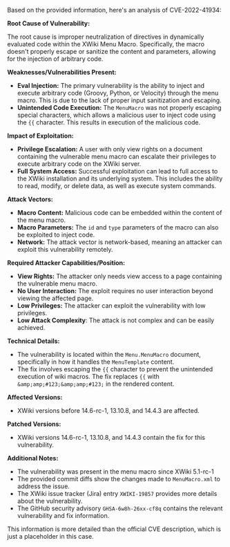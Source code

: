 Based on the provided information, here's an analysis of CVE-2022-41934:

**Root Cause of Vulnerability:**

The root cause is improper neutralization of directives in dynamically evaluated code within the XWiki Menu Macro. Specifically, the macro doesn't properly escape or sanitize the content and parameters, allowing for the injection of arbitrary code.

**Weaknesses/Vulnerabilities Present:**

*   **Eval Injection:** The primary vulnerability is the ability to inject and execute arbitrary code (Groovy, Python, or Velocity) through the menu macro. This is due to the lack of proper input sanitization and escaping.
*   **Unintended Code Execution:** The `MenuMacro` was not properly escaping special characters, which allows a malicious user to inject code using the `{{` character. This results in execution of the malicious code.

**Impact of Exploitation:**

*   **Privilege Escalation:** A user with only view rights on a document containing the vulnerable menu macro can escalate their privileges to execute arbitrary code on the XWiki server.
*   **Full System Access:** Successful exploitation can lead to full access to the XWiki installation and its underlying system. This includes the ability to read, modify, or delete data, as well as execute system commands.

**Attack Vectors:**

*   **Macro Content:** Malicious code can be embedded within the content of the menu macro.
*   **Macro Parameters:**  The `id` and `type` parameters of the macro can also be exploited to inject code.
*   **Network:** The attack vector is network-based, meaning an attacker can exploit this vulnerability remotely.

**Required Attacker Capabilities/Position:**

*   **View Rights:** The attacker only needs view access to a page containing the vulnerable menu macro.
*   **No User Interaction:** The exploit requires no user interaction beyond viewing the affected page.
*   **Low Privileges:** The attacker can exploit the vulnerability with low privileges.
*   **Low Attack Complexity**: The attack is not complex and can be easily achieved.

**Technical Details:**

*   The vulnerability is located within the `Menu.MenuMacro` document, specifically in how it handles the `MenuTemplate` content.
*   The fix involves escaping the `{{` character to prevent the unintended execution of wiki macros. The fix replaces `{{` with  `&amp;amp;#123;&amp;amp;#123;` in the rendered content.

**Affected Versions:**
*   XWiki versions before 14.6-rc-1, 13.10.8, and 14.4.3 are affected.

**Patched Versions:**
*   XWiki versions 14.6-rc-1, 13.10.8, and 14.4.3 contain the fix for this vulnerability.

**Additional Notes:**

*   The vulnerability was present in the menu macro since XWiki 5.1-rc-1
*   The provided commit diffs show the changes made to `MenuMacro.xml` to address the issue.
*   The XWiki issue tracker (Jira) entry `XWIKI-19857` provides more details about the vulnerability.
*   The GitHub security advisory `GHSA-6w8h-26xx-cf8q` contains the relevant vulnerability and fix information.

This information is more detailed than the official CVE description, which is just a placeholder in this case.
